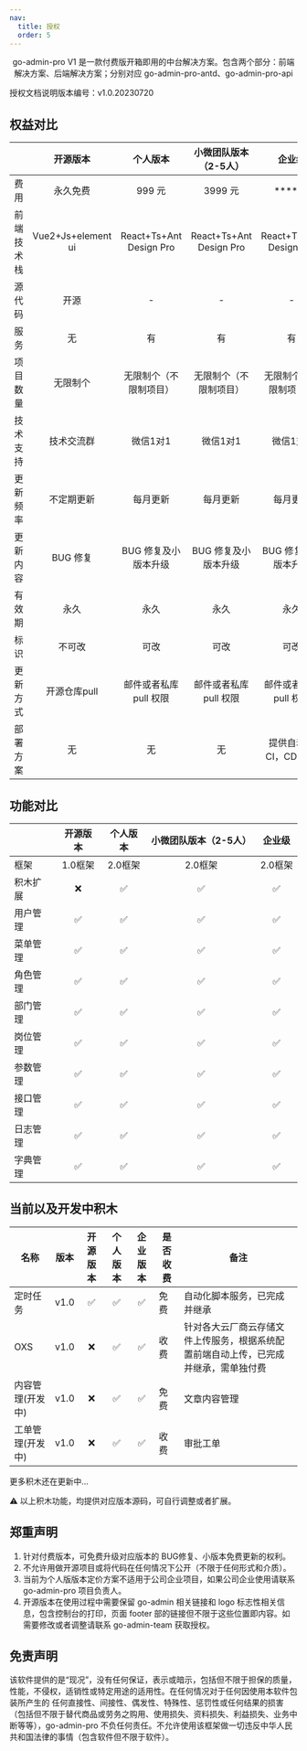 ```yaml
---
nav:
  title: 授权
  order: 5
---
```



<div align="center">

go-admin-pro V1 是一款付费版开箱即用的中台解决方案。包含两个部分：前端解决方案、后端解决方案；分别对应 go-admin-pro-antd、go-admin-pro-api

</div>

授权文档说明版本编号：v1.0.20230720

## 权益对比

|          |  开源版本  |        个人版本      |       小微团队版本（2-5人）  |     企业级         |
| -------- | :--------: | :---------------: |:----------------: | :--------------------: |
| 费用     |  永久免费  |         999 元       |         3999 元   |        **** 元         |
|前端技术栈|Vue2+Js+element ui|React+Ts+Ant Design Pro|React+Ts+Ant Design Pro|React+Ts+Ant Design Pro|
| 源代码   |    开源    |          -          |       -          |          -        |
| 服务     |     无     |           有        |   有           |           有           |
| 项目数量 |  无限制个  | 无限制个（不限制项目） | 无限制个（不限制项目） |无限制个（不限制项目） |
| 技术支持 | 技术交流群 |       微信1对1     |       微信1对1       |微信1对1       |
| 更新频率 | 不定期更新 |        每月更新        | 每月更新        |        每月更新        |
| 更新内容 |  BUG 修复  |  BUG 修复及小版本升级  |  BUG 修复及小版本升级  |  BUG 修复及小版本升级  |
| 有效期   |    永久    |          永久          |永久          |          永久          |
| 标识     |   不可改   |          可改          | 可改          |          可改          |
| 更新方式 |     开源仓库pull     | 邮件或者私库 pull 权限 |邮件或者私库 pull 权限 |  邮件或者私库 pull 权限  |
| 部署方案 |     无     |           无           |  无           | 提供自动化 CI，CD 方案 |

## 功能对比

|          |   开源版本   |  个人版本  |小微团队版本（2-5人） |   企业级   |
| -------- | :----------: | :--------: | :--------: | :--------: |
| 框架     | 1.0框架 | 2.0框架 |2.0框架 | 2.0框架 |
| 积木扩展 |   ❌    |   ✅    |   ✅   |   ✅   |
| 用户管理 |   ✅    |   ✅    |   ✅   |   ✅   |
| 菜单管理 |   ✅    |   ✅    |   ✅   |   ✅   |
| 角色管理 |   ✅    |   ✅    |   ✅   |   ✅   |
| 部门管理 |   ✅    |   ✅    |   ✅   |   ✅   |
| 岗位管理 |   ✅    |   ✅    |   ✅   |   ✅   |
| 参数管理 |   ✅    |   ✅    |   ✅   |   ✅   |
| 接口管理 |   ✅    |   ✅    |   ✅   |   ✅   |
| 日志管理 |   ✅    |   ✅    |   ✅   |   ✅   |
| 字典管理 |   ✅    |   ✅    |   ✅   |   ✅   |

## 当前以及开发中积木

| 名称             |版本| 开源版本 | 个人版本 | 企业版本 | 是否收费 |备注
| ---------------- |--| :------: | :---------: | :---------: | -------- |-------- |
| 定时任务         | v1.0|   ✅    |     ✅      |     ✅      | 免费     | 自动化脚本服务，已完成并继承
| OXS              | v1.0 |  ❌    |     ✅      |     ✅      | 收费     |针对各大云厂商云存储文件上传服务，根据系统配置前端自动上传，已完成并继承，需单独付费
| 内容管理(开发中) |  v1.0  |❌    |     ✅      |     ✅      | 免费     | 文章内容管理
| 工单管理(开发中) |  v1.0  |❌    |     ✅      |     ✅      | 收费     | 审批工单

更多积木还在更新中...

⚠️ 以上积木功能，均提供对应版本源码，可自行调整或者扩展。

## 郑重声明

1. 针对付费版本，可免费升级对应版本的 BUG修复、小版本免费更新的权利。
2. 不允许用做开源项目或将代码在任何情况下公开（不限于任何形式和介质）。
3. 当前为个人版版本定价方案不适用于公司企业项目，如果公司企业使用请联系 go-admin-pro 项目负责人。
4. 开源版本在使用过程中需要保留 go-admin 相关链接和 logo 标志性相关信息，包含控制台的打印，页面 footer 部的链接但不限于这些位置即内容。如需要修改或者调整请联系 go-admin-team 获取授权。

## 免责声明

该软件提供的是“现况”，没有任何保证，表示或暗示，包括但不限于担保的质量，性能，不侵权，适销性或特定用途的适用性。在任何情况对于任何因使用本软件包装所产生的 任何直接性、间接性、偶发性、特殊性、惩罚性或任何结果的损害（包括但不限于替代商品或劳务之购用、使用损失、资料损失、利益损失、业务中断等等），go-admin-pro 不负任何责任。不允许使用该框架做一切违反中华人民共和国法律的事情（包含软件但不限于软件）。

